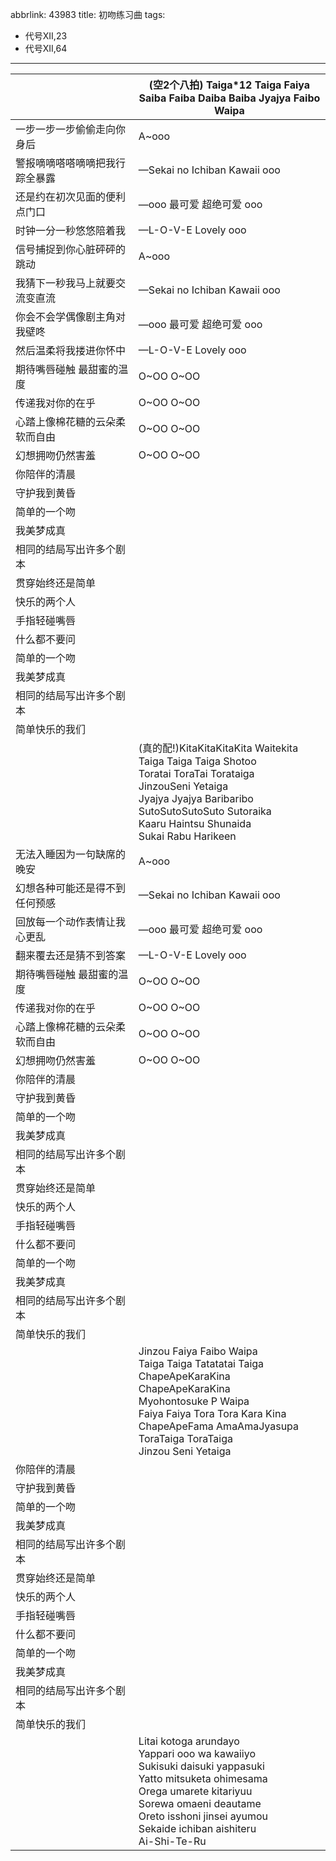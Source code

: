 abbrlink: 43983
title: 初吻练习曲
tags:
  - 代号XII,23
  - 代号XII,64
---
|      |(空2个八拍) Taiga*12 Taiga Faiya<br>Saiba Faiba Daiba Baiba Jyajya Faibo Waipa|
|--|--|
|一步一步一步偷偷走向你身后|A~ooo|
|警报嘀嘀嗒嗒嘀嘀把我行踪全暴露|—Sekai no Ichiban Kawaii ooo|
|还是约在初次见面的便利点门口|—ooo 最可爱 超绝可爱 ooo|
|时钟一分一秒悠悠陪着我|—L-O-V-E Lovely ooo|
|信号捕捉到你心脏砰砰的跳动|A~ooo|
|我猜下一秒我马上就要交流变直流|—Sekai no Ichiban Kawaii ooo|
|你会不会学偶像剧主角对我壁咚|—ooo 最可爱 超绝可爱 ooo|
|然后温柔将我搂进你怀中|—L-O-V-E Lovely ooo|
|期待嘴唇碰触 最甜蜜的温度|O~OO O~OO|
|传递我对你的在乎|O~OO O~OO|
|心踏上像棉花糖的云朵柔软而自由|O~OO O~OO|
|幻想拥吻仍然害羞|O~OO O~OO|
|你陪伴的清晨|      |
|守护我到黄昏|      |
|简单的一个吻|      |
|我美梦成真|      |
|相同的结局写出许多个剧本|      |
|贯穿始终还是简单|      |
|快乐的两个人|      |
|手指轻碰嘴唇|      |
|什么都不要问|      |
|简单的一个吻|      |
|我美梦成真|      |
|相同的结局写出许多个剧本|      |
|简单快乐的我们|      |
|      |(真的配!)KitaKitaKitaKita Waitekita<br>Taiga Taiga Taiga Shotoo<br>Toratai ToraTai Torataiga<br>JinzouSeni Yetaiga<br>Jyajya Jyajya Baribaribo<br>SutoSutoSutoSuto Sutoraika<br>Kaaru Haintsu Shunaida<br>Sukai Rabu Harikeen|
|无法入睡因为一句缺席的晚安|A~ooo|
|幻想各种可能还是得不到任何预感|—Sekai no Ichiban Kawaii ooo|
|回放每一个动作表情让我心更乱|—ooo 最可爱 超绝可爱 ooo|
|翻来覆去还是猜不到答案|—L-O-V-E Lovely ooo|
|期待嘴唇碰触 最甜蜜的温度|O~OO O~OO|
|传递我对你的在乎|O~OO O~OO|
|心踏上像棉花糖的云朵柔软而自由|O~OO O~OO|
|幻想拥吻仍然害羞|O~OO O~OO|
|你陪伴的清晨|      |
|守护我到黄昏|      |
|简单的一个吻|      |
|我美梦成真|      |
|相同的结局写出许多个剧本|      |
|贯穿始终还是简单|      |
|快乐的两个人|      |
|手指轻碰嘴唇|      |
|什么都不要问|      |
|简单的一个吻|      |
|我美梦成真|      |
|相同的结局写出许多个剧本|      |
|简单快乐的我们|      |
|      |Jinzou Faiya Faibo Waipa<br>Taiga Taiga Tatatatai Taiga<br>ChapeApeKaraKina ChapeApeKaraKina<br>Myohontosuke P Waipa<br>Faiya Faiya Tora Tora Kara Kina<br>ChapeApeFama AmaAmaJyasupa<br>ToraTaiga ToraTaiga<br>Jinzou Seni Yetaiga|
|你陪伴的清晨|      |
|守护我到黄昏|      |
|简单的一个吻|      |
|我美梦成真|      |
|相同的结局写出许多个剧本|      |
|贯穿始终还是简单|      |
|快乐的两个人|      |
|手指轻碰嘴唇|      |
|什么都不要问|      |
|简单的一个吻|      |
|我美梦成真|      |
|相同的结局写出许多个剧本|      |
|简单快乐的我们|      |
|      |Litai kotoga arundayo<br>Yappari ooo wa kawaiiyo<br>Sukisuki daisuki yappasuki<br>Yatto mitsuketa ohimesama<br>Orega umarete kitariyuu<br>Sorewa omaeni deautame<br>Oreto isshoni jinsei ayumou<br>Sekaide ichiban aishiteru<br>Ai-Shi-Te-Ru|

